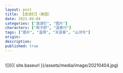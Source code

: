 ```yaml
---
layout: post
title: 【浪浪钉】（黄图）
date: 2021-04-04
categories: ["浪浪钉", "图片"]
characters: ["周子舒", "温客行"]
tags: ["图片", "温周", "天涯客", "山河令"]
origin: 
description: 
published: true
---
```


<br>
![]({{ site.baseurl }}/assets/media/image/20210404.jpg)
